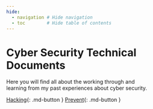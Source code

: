 ```yaml
---
hide:
  - navigation # Hide navigation
  - toc        # Hide table of contents
---
```


# Cyber Security Technical Documents

Here you will find all about the working through and<br/>
learning from my past experiences about cyber security.

[Hacking](/penetration-testing/){: .md-button }
[Prevent](/blue-teaming/){: .md-button }